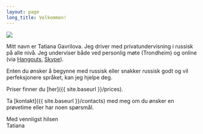 ```yaml
---
layout: page
long_title: Velkommen!
---
```


<img class="img-rounded" src="{{ site.baseurl }}/images/photo.jpg"/>

Mitt navn er Tatiana Gavrilova. Jeg driver med privatundervisning i russisk på alle nivå. Jeg underviser både ved personlig møte (Trondheim) og online (via [Hangouts](https://www.google.com/+/learnmore/hangouts/), [Skype](http://www.skype.com/)).

Enten du ønsker å begynne med russisk eller snakker russisk godt og vil perfeksjonere språket, kan jeg hjelpe deg.

Priser finner du [her]({{ site.baseurl }}/prices).

Ta [kontakt]({{ site.baseurl }}/contacts) med meg om du ønsker en prøvetime eller har noen spørsmål.

Med vennligst hilsen<br/>
Tatiana
